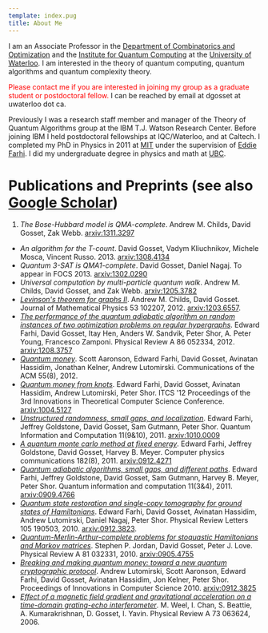 ```yaml
---
template: index.pug
title: About Me
---
```


I am an Associate Professor in the [Department of
Combinatorics and Optimization] and the [Institute for
Quantum Computing] at the [University of Waterloo]. I am
interested in the theory of quantum computing, quantum
algorithms and quantum complexity theory.

<span style="color: red">Please contact me if you are
interested in joining my group as a graduate student or
postdoctoral fellow.</span> I can be reached by email at
dgosset at uwaterloo dot ca.

Previously I was a research staff member and manager of the
Theory of Quantum Algorithms group at the IBM T.J. Watson
Research Center. Before joining IBM I held postdoctoral
fellowships at IQC/Waterloo, and at Caltech. I completed my
PhD in Physics in 2011 at [MIT] under the supervision of
[Eddie Farhi]. I did my undergraduate degree in physics and
math at [UBC]. 

[Institute for Quantum Computing]: https://uwaterloo.ca/institute-for-quantum-computing/
[Department of Combinatorics and Optimization]: https://uwaterloo.ca/combinatorics-and-optimization/
[University of Waterloo]: https://uwaterloo.ca
[MIT]: https://web.mit.edu
[Eddie Farhi]: https://web.mit.edu/physics/people/faculty/farhi_edward.html
[UBC]: https://www.ubc.ca


# Publications and Preprints (see also [Google Scholar])

1. <cite>The Bose-Hubbard model is QMA-complete</cite>.
   Andrew M. Childs, David Gosset, Zak Webb.
   [arxiv:1311.3297](https://arxiv.org/abs/1311.3297)
- <cite>An algorithm for the T-count</cite>. David Gosset,
  Vadym Kliuchnikov, Michele Mosca, Vincent Russo. 2013.
  [arxiv:1308.4134](https://arxiv.org/abs/1308.4134)
- <cite>Quantum 3-SAT is QMA1-complete</cite>. David Gosset,
  Daniel Nagaj.  To appear in FOCS 2013.
  [arxiv:1302.0290](https://arxiv.org/abs/1302.0290)
- <cite>Universal computation by multi-particle quantum walk</cite>.
  Andrew M. Childs, David Gosset, and Zak Webb.
  [arxiv:1205.3782](https://arxiv.org/abs/1205.3782)
- <cite>[Levinson's theorem for graphs II][2]</cite>. Andrew
  M. Childs, David Gosset. Journal of Mathematical Physics
  53 102207, 2012.
  [arxiv:1203.6557](https://arxiv.org/abs/1203.6557).
- <cite>[The performance of the quantum adiabatic algorithm
  on random instances of two optimization problems on
  regular hypergraphs][3]</cite>.  Edward Farhi, David
  Gosset, Itay Hen, Anders W. Sandvik, Peter Shor, A. Peter
  Young, Francesco Zamponi. Physical Review A 86 052334,
  2012.
  [arxiv:1208.3757](https://arxiv.org/abs/1208.3757)
- <cite>[Quantum money][4]</cite>. Scott Aaronson, Edward
  Farhi, David Gosset, Avinatan Hassidim, Jonathan Kelner,
  Andrew Lutomirski.  Communications of the ACM 55(8), 2012.
- <cite>[Quantum money from knots][5]</cite>. Edward
  Farhi, David Gosset, Avinatan Hassidim, Andrew Lutomirski,
  Peter Shor. ITCS '12 Proceedings of the 3rd Innovations in
  Theoretical Computer Science Conference.
  [arxiv:1004.5127](https://arxiv.org/abs/1004.5127)
- <cite>[Unstructured randomness, small gaps, and
  localization][6]</cite>. Edward Farhi, Jeffrey Goldstone,
  David Gosset, Sam Gutmann, Peter Shor. Quantum Information
  and Computation 11(9&10), 2011.
  [arxiv:1010.0009](https://arxiv.org/abs/1010.0009)
- <cite>[A quantum monte carlo method at fixed
  energy][7]</cite>.  Edward Farhi, Jeffrey Goldstone, David
  Gosset, Harvey B.  Meyer. Computer physics communications
  182(8), 2011.
  [arxiv:0912.4271](https://arxiv.org/abs/0912.4271)
- <cite>[Quantum adiabatic algorithms, small gaps, and
  different paths][8]</cite>. Edward Farhi, Jeffrey
  Goldstone, David Gosset, Sam Gutmann, Harvey B. Meyer,
  Peter Shor. Quantum information and computation 11(3&4),
  2011.
  [arxiv:0909.4766](https://arxiv.org/abs/0909.4766)
- <cite>[Quantum state restoration and single-copy
  tomography for ground states of Hamiltonians][9]</cite>.
  Edward Farhi, David Gosset, Avinatan Hassidim, Andrew
  Lutomirski, Daniel Nagaj, Peter Shor. Physical Review
  Letters 105 190503, 2010.
  [arxiv:0912.3823](https://arxiv.org/abs/0912.3823).
- <cite>[Quantum-Merlin-Arthur-complete problems for
  stoquastic Hamiltonians and Markov matrices][10]</cite>.
  Stephen P. Jordan, David Gosset, Peter J. Love. Physical
  Review A 81 032331, 2010.
  [arxiv:0905.4755](https://arxiv.org/abs/0905.4755)
- <cite>[Breaking and making quantum money: toward a new
  quantum cryptographic protocol][11]</cite>. Andrew
  Lutomirski, Scott Aaronson, Edward Farhi, David Gosset,
  Avinatan Hassidim, Jon Kelner, Peter Shor. Proceedings of
  Innovations in Computer Science 2010.
  [arxiv:0912.3825](https://arxiv.org/abs/0912.3825)
- <cite>[Effect of a magnetic field gradient and
  gravitational acceleration on a time-domain grating-echo
  interferometer][12]</cite>. M. Weel, I. Chan, S. Beattie,
  A. Kumarakrishnan, D. Gosset, I. Yavin. Physical Review A
  73 063624, 2006.

[2]: http://jmp.aip.org/resource/1/jmapaq/v53/i10/p102207_s1
[3]: http://pra.aps.org/abstract/PRA/v86/i5/e052334
[4]: http://dl.acm.org/citation.cfm?id=2240258
[5]: http://dl.acm.org/citation.cfm?id=2090260
[6]: http://dl.acm.org/citation.cfm?id=2230944
[7]: http://dx.doi.org/10.1016/j.cpc.2011.04.021
[8]: http://dl.acm.org/citation.cfm?id=2011396
[9]: http://link.aps.org/doi/10.1103/PhysRevLett.105.190503
[10]: http://link.aps.org/doi/10.1103/PhysRevA.81.032331
[11]: http://conference.itcs.tsinghua.edu.cn/ICS2010/content/papers/2.html
[12]: http://pra.aps.org/abstract/PRA/v73/i6/e063624

[Google Scholar]: https://scholar.google.com/citations?user=9wC84xIAAAAJ&hl=en
